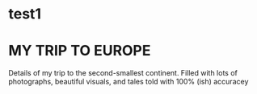 # test1
<!DOCTYPE html>
<html>
<head>
<title>Page Title</title>
</head>
<body>

<h1>MY TRIP TO EUROPE</h1>
<p>Details of my trip to the second-smallest continent. Filled with lots of photographs, beautiful visuals, and tales told with 100% (ish) accuracey</p>

</body>
</html>
